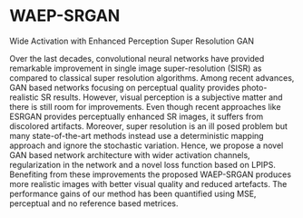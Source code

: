 # WAEP-SRGAN
Wide Activation with Enhanced Perception Super Resolution GAN 

Over the last decades, convolutional neural networks have provided remarkable improvement in single image super-resolution (SISR) as compared to classical super resolution algorithms. Among recent advances, GAN based networks focusing on perceptual quality provides photo-realistic SR results. However, visual perception is a subjective matter and there is still room for improvements. Even though recent approaches like ESRGAN provides perceptually enhanced SR images, it suffers from discolored artifacts. Moreover, super resolution is an ill posed problem but many state-of-the-art methods instead use a deterministic mapping approach and ignore the stochastic variation. Hence, we propose a novel GAN based network architecture with wider activation channels, regularization in the network and a novel loss function based on LPIPS. Benefiting from these improvements the proposed WAEP-SRGAN produces more realistic images with better visual quality and reduced artefacts. The performance gains of our method has been quantified using MSE, perceptual and no reference based metrices.

